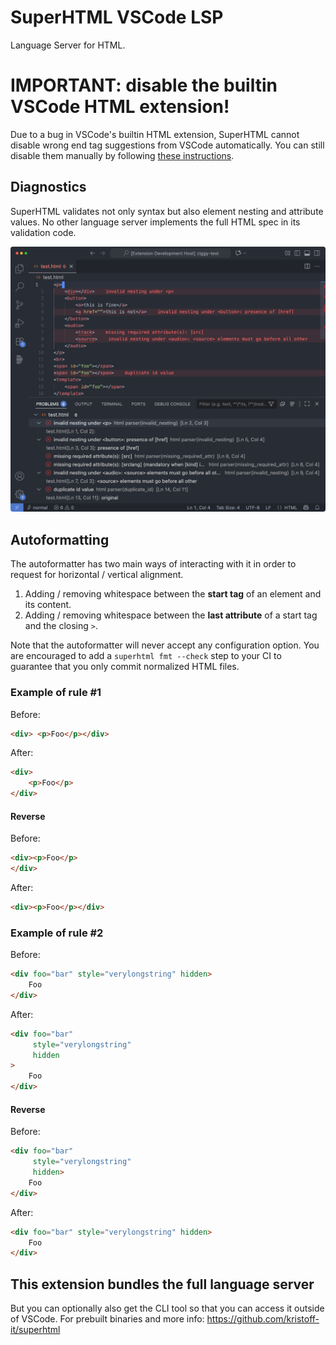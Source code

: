 # SuperHTML VSCode LSP
Language Server for HTML.

# IMPORTANT: disable the builtin VSCode HTML extension!
Due to a bug in VSCode's builtin HTML extension, SuperHTML cannot disable wrong
end tag suggestions from VSCode automatically.
You can still disable them manually by following [these instructions](https://github.com/kristoff-it/superhtml/issues/107).


## Diagnostics
SuperHTML validates not only syntax but also element nesting and attribute values.
No other language server implements the full HTML spec in its validation code.

![](../../.github/vscode.png)


## Autoformatting

The autoformatter has two main ways of interacting with it in order to request for horizontal / vertical alignment.

1. Adding / removing whitespace between the **start tag** of an element and its content.
2. Adding / removing whitespace between the **last attribute** of a start tag and the closing  `>`.

Note that the autoformatter will never accept any configuration option. You are encouraged to add a `superhtml fmt --check` step to your CI to guarantee that you only commit normalized HTML files.

### Example of rule #1
Before:
```html
<div> <p>Foo</p></div>
```

After:
```html
<div> 
    <p>Foo</p>
</div>
```

#### Reverse

Before:
```html
<div><p>Foo</p>
</div>
```

After:
```html
<div><p>Foo</p></div>
```

### Example of rule #2
Before:
```html
<div foo="bar" style="verylongstring" hidden>
    Foo
</div>
```

After:
```html
<div foo="bar" 
     style="verylongstring" 
     hidden
>
    Foo
</div>
```

#### Reverse

Before:
```html
<div foo="bar" 
     style="verylongstring"
     hidden>
    Foo
</div>
```

After:
```html
<div foo="bar" style="verylongstring" hidden>
    Foo
</div>
```

## This extension bundles the full language server

But you can optionally also get the CLI tool so that you can access it outside of VSCode.
For prebuilt binaries and more info: https://github.com/kristoff-it/superhtml

